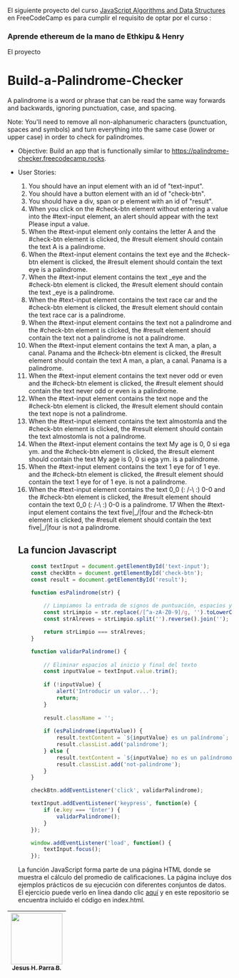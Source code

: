 El siguiente proyecto del curso [JavaScript Algorithms and Data Structures](https://www.freecodecamp.org/learn/javascript-algorithms-and-data-structures-v8/) en FreeCodeCamp es para cumplir el requisito de optar por el curso : 

### Aprende ethereum de la mano de Ethkipu & Henry

El proyecto

# Build-a-Palindrome-Checker

A palindrome is a word or phrase that can be read the same way forwards and backwards, ignoring punctuation, case, and spacing.

Note: You'll need to remove all non-alphanumeric characters (punctuation, spaces and symbols) and turn everything into the same case (lower or upper case) in order to check for palindromes.

* Objective: Build an app that is functionally similar to https://palindrome-checker.freecodecamp.rocks.

* User Stories:

    1. You should have an input element with an id of "text-input".
    2. You should have a button element with an id of "check-btn".
    3. You should have a div, span or p element with an id of "result".
    4. When you click on the #check-btn element without entering a value into the #text-input element, an alert should appear with the text Please input a value.
    5. When the #text-input element only contains the letter A and the #check-btn element is clicked, the #result element should contain the text A is a palindrome.
    6. When the #text-input element contains the text eye and the #check-btn element is clicked, the #result element should contain the text eye is a palindrome.
    7. When the #text-input element contains the text _eye and the #check-btn element is clicked, the #result element should contain the text _eye is a palindrome.
    8. When the #text-input element contains the text race car and the #check-btn element is clicked, the #result element should contain the text race car is a palindrome.
    9. When the #text-input element contains the text not a palindrome and the #check-btn element is clicked, the #result element should contain the text not a palindrome is not a palindrome.
    10. When the #text-input element contains the text A man, a plan, a canal. Panama and the #check-btn element is clicked, the #result element should contain the text A man, a plan, a canal. Panama is a palindrome.
    11. When the #text-input element contains the text never odd or even and the #check-btn element is clicked, the #result element should contain the text never odd or even is a palindrome.
    12. When the #text-input element contains the text nope and the #check-btn element is clicked, the #result element should contain the text nope is not a palindrome.
    13. When the #text-input element contains the text almostomla and the #check-btn element is clicked, the #result element should contain the text almostomla is not a palindrome.
    14. When the #text-input element contains the text My age is 0, 0 si ega ym. and the #check-btn element is clicked, the #result element should contain the text My age is 0, 0 si ega ym. is a palindrome.
    15. When the #text-input element contains the text 1 eye for of 1 eye. and the #check-btn element is clicked, the #result element should contain the text 1 eye for of 1 eye. is not a palindrome.
    16. When the #text-input element contains the text 0_0 (: /-\ :) 0-0 and the #check-btn element is clicked, the #result element should contain the text 0_0 (: /-\ :) 0-0 is a palindrome.
    17 When the #text-input element contains the text five|\_/|four and the #check-btn element is clicked, the #result element should contain the text five|\_/|four is not a palindrome.

    ## La funcion Javascript

    ```javascript
        const textInput = document.getElementById('text-input');
        const checkBtn = document.getElementById('check-btn');
        const result = document.getElementById('result');

        function esPalindrome(str) {
          
            // Limpiamos la entrada de signos de puntuación, espacios y simbolos y convertimos a minúsculas
            const strLimpio = str.replace(/[^a-zA-Z0-9]/g, '').toLowerCase();
            const strAlreves = strLimpio.split('').reverse().join('');

            return strLimpio === strAlreves;
        }

        function validarPalindrome() {
            
            // Eliminar espacios al inicio y final del texto
            const inputValue = textInput.value.trim();
            
            if (!inputValue) {
                alert('Introducir un valor...');
                return;
            }
            
            result.className = '';
            
            if (esPalindrome(inputValue)) {
                result.textContent = `${inputValue} es un palíndromo`;
                result.classList.add('palindrome');
            } else {
                result.textContent = `${inputValue} no es un palíndromo`;
                result.classList.add('not-palindrome');
            }
        }

        checkBtn.addEventListener('click', validarPalindrome);

        textInput.addEventListener('keypress', function(e) {
            if (e.key === 'Enter') {
                validarPalindrome();
            }
        });

        window.addEventListener('load', function() {
            textInput.focus();
        });
    ```


    La función JavaScript forma parte de una página HTML donde se muestra  el cálculo del promedio de calificaciones. La página incluye dos ejemplos prácticos de su ejecución con diferentes conjuntos de datos. El ejercicio puede verlo en linea dando clic [aquí](https://promedios.pages.dev/) y en este repositorio se encuentra incluido el código en index.html.


| [<img src="https://avatars.githubusercontent.com/u/123877201?v=4" width=115><br><sub>Jesus H. Parra B.</sub>](https://github.com/ing-jhparra)
| :---: |


